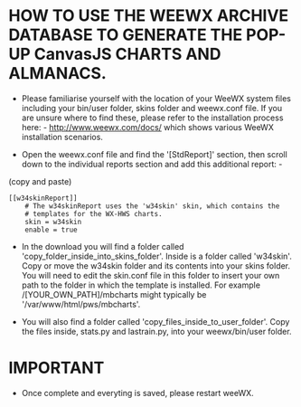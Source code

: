 # HOW TO USE THE WEEWX ARCHIVE DATABASE TO GENERATE THE POP-UP CanvasJS CHARTS AND ALMANACS.

* Please familiarise yourself with the location of your WeeWX system files including your bin/user folder, skins folder and weewx.conf file. If you are unsure where to find these, please refer to the installation process here: - http://www.weewx.com/docs/ which shows various WeeWX installation scenarios.

* Open the weewx.conf file and find the '[StdReport]' section, then scroll down to the individual reports section and add this additional report: -

(copy and paste)
	   
	[[w34skinReport]]
        # The w34skinReport uses the 'w34skin' skin, which contains the
        # templates for the WX-HWS charts.
        skin = w34skin
        enable = true

* In the download you will find a folder called 'copy_folder_inside_into_skins_folder'. Inside is a folder called 'w34skin'. Copy or move the w34skin folder and its contents into your skins folder. You will need to edit the skin.conf file in this folder to insert your own path to the folder in which the template is installed. For example /[YOUR_OWN_PATH]/mbcharts might typically be '/var/www/html/pws/mbcharts'.

* You will also find a folder called 'copy_files_inside_to_user_folder'. Copy the files inside, stats.py and lastrain.py, into your weewx/bin/user folder.

# IMPORTANT

* Once complete and everyting is saved, please restart weeWX.
